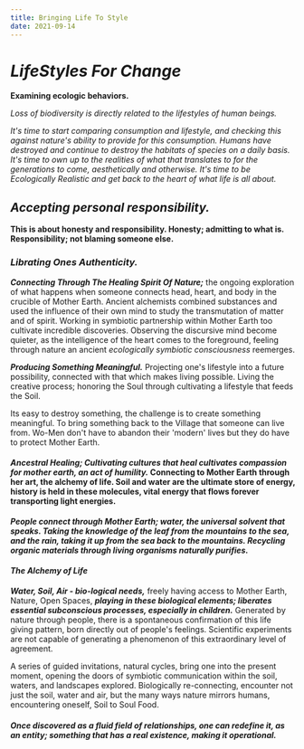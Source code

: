 ```yaml
---
title: Bringing Life To Style
date: 2021-09-14
---
```


# *LifeStyles For Change*

**Examining ecologic behaviors.**

*Loss of biodiversity is directly related to the lifestyles of human beings.*

*It's time to start comparing consumption and lifestyle, and checking this against nature's ability to provide for this consumption. Humans have destroyed and continue to destroy the habitats of species on a daily basis. It's time to own up to the realities of what that translates to for the generations to come, aesthetically and otherwise. It's time to be *Ecologically Realistic* and get back to the *heart* of what *life* is all about.*

## *Accepting personal responsibility.*

**This is about honesty and responsibility. Honesty; admitting to what is. Responsibility; not blaming someone else.**

### *Librating Ones Authenticity.*

***Connecting Through The Healing Spirit Of Nature;*** the ongoing exploration of what happens when someone connects head, heart, and body in the crucible of Mother Earth. Ancient alchemists combined substances and used the influence of their own mind to study the transmutation of matter and of spirit. Working in symbiotic partnership within Mother Earth too cultivate incredible discoveries. Observing the discursive mind become quieter, as the intelligence of the heart comes to the foreground, feeling through nature an ancient *ecologically symbiotic consciousness* reemerges.

***Producing Something Meaningful.*** Projecting one's lifestyle into a future possibility, connected with that which makes living possible. Living the creative process; honoring the Soul through cultivating a lifestyle that feeds the Soil.

Its easy to destroy something, the challenge is to create something meaningful. To bring something back to the Village that someone can live from. Wo-Men don't have to abandon their 'modern' lives but they do have to protect Mother Earth.

#### *Ancestral Healing; Cultivating cultures that heal cultivates compassion for mother earth, an act of humility.* Connecting to Mother Earth through her art, the alchemy of life. Soil and water are the ultimate store of energy, history is held in these molecules, vital energy that flows forever transporting light energies.

***People connect through Mother Earth; water, the universal solvent that speaks. Taking the knowledge of the leaf from the mountains to the sea, and the rain, taking it up from the sea back to the mountains. Recycling organic materials through living organisms naturally purifies.***

#### *The Alchemy of Life* 

***Water, Soil, Air - bio-logical needs,*** freely having access to Mother Earth, Nature, Open Spaces, ***playing in these biological elements; liberates essential subconscious processes, especially in children.*** Generated by nature through people, there is a spontaneous confirmation of this life giving pattern, born directly out of people's feelings. Scientific experiments are not capable of generating a phenomenon of this extraordinary level of agreement.

A series of guided invitations, natural cycles, bring one into the present moment, opening the doors of symbiotic communication within the soil, waters, and landscapes explored. Biologically re-connecting, encounter not just the soil, water and air, but the many ways nature mirrors humans, encountering oneself, Soil to Soul Food.

#### *Once discovered as a fluid field of relationships, one can redefine it, as an entity; something that has a real existence, making it operational.*







